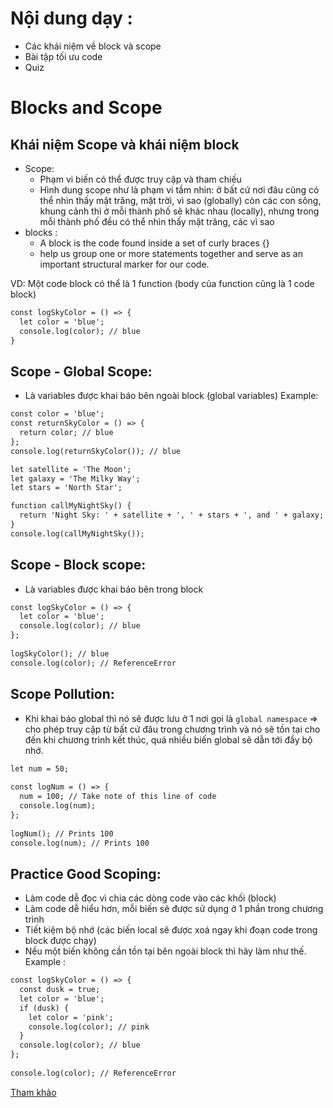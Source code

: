 # Nội dung dạy :
- Các khái niệm về block và scope
- Bài tập tối ưu code
- Quiz

# Blocks and Scope
## Khái niệm Scope và khái niệm block
- Scope:
  - Phạm vi biến có thể được truy cập và tham chiếu
  - Hình dung scope như là phạm vi tầm nhìn: ở bất cứ nơi đâu cũng có thể nhìn thấy mặt trăng, mặt trời, vì sao (globally) còn các con sông, khung cảnh thì ở mỗi thành phố sẽ khác nhau (locally), nhưng trong mỗi thành phố đều có thể nhìn thấy mặt trăng, các vì sao 
- blocks : 
  - A block is the code found inside a set of curly braces {}
  - help us group one or more statements together and serve as an important structural marker for our code.

VD: Một code block có thể là 1 function (body của function cũng là 1 code block)
```html
const logSkyColor = () => {
  let color = 'blue'; 
  console.log(color); // blue 
}
```

## Scope - Global Scope:
- Là variables được khai báo bên ngoài block (global variables)
Example:
```html
const color = 'blue';
const returnSkyColor = () => {
  return color; // blue 
};
console.log(returnSkyColor()); // blue
```
```html
let satellite = 'The Moon';
let galaxy = 'The Milky Way';
let stars = 'North Star';

function callMyNightSky() {
  return 'Night Sky: ' + satellite + ', ' + stars + ', and ' + galaxy;
}
console.log(callMyNightSky());
```
## Scope - Block scope:
- Là variables được khai báo bên trong block
```html
const logSkyColor = () => {
  let color = 'blue'; 
  console.log(color); // blue 
};
 
logSkyColor(); // blue 
console.log(color); // ReferenceError
```
## Scope Pollution:
- Khi khai báo global thì nó sẽ được lưu ở 1 nơi gọi là `global namespace` => cho phép truy cập từ bất cứ đâu trong chương trình và nó sẽ tồn tại cho đến khi chương trình kết thúc, quá nhiều biến global sẽ dẫn tới đầy bộ nhớ.

```html
let num = 50;
 
const logNum = () => {
  num = 100; // Take note of this line of code
  console.log(num);
};
 
logNum(); // Prints 100
console.log(num); // Prints 100
```

## Practice Good Scoping:
- Làm code dễ đọc vì chia các dòng code vào các khối (block)
- Làm code dễ hiểu hơn, mỗi biến sẽ được sử dụng ở 1 phần trong chương trình
- Tiết kiệm bộ nhớ (các biến local sẽ được xoá ngay khi đoạn code trong block được chạy)
- Nếu một biến không cần tồn tại bên ngoài block thì hãy làm như thế.
Example :
```html
const logSkyColor = () => {
  const dusk = true;
  let color = 'blue'; 
  if (dusk) {
    let color = 'pink';
    console.log(color); // pink
  }
  console.log(color); // blue 
};
 
console.log(color); // ReferenceError
```
[Tham khảo](https://caodang.fpt.edu.vn/tin-tuc-poly/phan-biet-su-khac-nhau-giua-var-let-va-const-trong-lap-trinh-es6.html#:~:text=T%C3%B3m%20l%E1%BA%A1i%2C%20s%E1%BB%B1%20kh%C3%A1c%20nhau,vi%20l%C3%A0%20kh%E1%BB%91i%20m%C3%A3%20(block))


